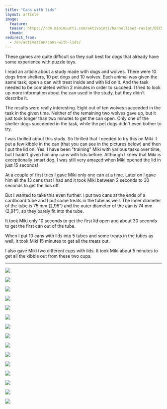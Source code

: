 ```yaml
---
title: "Cans with lids"
layout: article
image:
  feature:
  teaser: https://cdn.minimuutti.com/aktivointi/kannelliset-rasiat/DSC53153-245px.jpg
  thumb:
redirect_from:
  - /en/activation/cans-with-lids/
---
```


These games are quite difficult so they suit best for dogs that already have some experience with puzzle toys.

I read an article about a study made with dogs and wolves. There were 10 dogs from shelters, 10 pet dogs and 10 wolves. Each animal was given the same task; open a can with treat inside and with lid on it. And the task needed to be completed within 2 minutes in order to succeed. I tried to look up more information about the can used in the study, but they didn't describe it.

The results were really interesting. Eight out of ten wolves succeeded in the task in the given time. Neither of the remaining two wolves gave up, but it just took longer than two minutes to get the can open. Only one of the shelter dogs succeeded in the task, while the pet dogs didn't even bother to try.

I was thrilled about this study. So thrilled that I needed to try this on Miki. I put a few kibble in the can  (that you can see in the pictures below) and then I put the lid on. Yes, I have been "training" Miki with various tasks over time, but I hadn't given him any cans with lids before. Although I knew that Miki is exceptionally smart dog, I was still very amazed when Miki opened the lid in just 15 seconds!

At a couple of first tries I gave Miki only one can at a time. Later on I gave him all the 13 cans that I had and it took Miki between 2 seconds to 30 seconds to get the lids off.

But I wanted to take this even further. I put two cans at the ends of a cardboard tube and I put some treats in the tube as well. The inner diameter of the tube is 75 mm (2,95") and the outer diameter of the can is 74 mm (2,91"), so they barely fit into the tube.

It took Miki only 10 seconds to get the first lid open and about 30 seconds to get the first can out of the tube.

When I put 10 cans with lids into 5 tubes and some treats in the tubes as well, it took Miki 15 minutes to get all the treats out.

I also gave Miki two different cups with lids. It took Miki about 5 minutes to get all the kibble out from these two cups.

---

![](https://cdn.minimuutti.com/aktivointi/kannelliset-rasiat/DSC52978-800px.jpg)

![](https://cdn.minimuutti.com/aktivointi/kannelliset-rasiat/DSC52987-800px.jpg)

![](https://cdn.minimuutti.com/aktivointi/kannelliset-rasiat/DSC52992-800px.jpg)

![](https://cdn.minimuutti.com/aktivointi/kannelliset-rasiat/DSC53077-800px.jpg)

![](https://cdn.minimuutti.com/aktivointi/kannelliset-rasiat/DSC53103-800px.jpg)

![](https://cdn.minimuutti.com/aktivointi/kannelliset-rasiat/DSC53168-800px.jpg)

![](https://cdn.minimuutti.com/aktivointi/kannelliset-rasiat/DSC53899_-800px.jpg)

![](https://cdn.minimuutti.com/aktivointi/kannelliset-rasiat/DSC53941-800px.jpg)

![](https://cdn.minimuutti.com/aktivointi/kannelliset-rasiat/DSC54014-800px.jpg)

![](https://cdn.minimuutti.com/aktivointi/kannelliset-rasiat/DSC54263-800px.jpg)

![](https://cdn.minimuutti.com/aktivointi/kannelliset-rasiat/DSC54287-800px.jpg)

![](https://cdn.minimuutti.com/aktivointi/kannelliset-rasiat/DSC54338-800px.jpg)

![](https://cdn.minimuutti.com/aktivointi/kannelliset-rasiat/DSC54336-800px.jpg)

![](https://cdn.minimuutti.com/aktivointi/kannelliset-rasiat/DSC54421-800px.jpg)

![](https://cdn.minimuutti.com/aktivointi/kannelliset-rasiat/DSC54403-800px.jpg)
